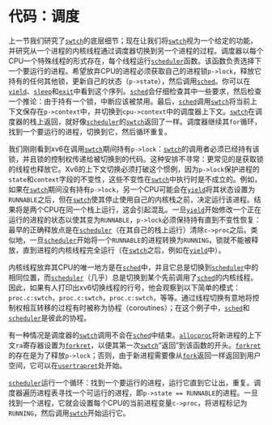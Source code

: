 # 代码：调度

上一节我们研究了[`swtch`](/source/xv6-riscv/kernel/defs.h)的底层细节；现在让我们将[`swtch`](/source/xv6-riscv/kernel/defs.h)视为一个给定的功能，并研究从一个进程的内核线程通过调度器切换到另一个进程的过程。调度器以每个CPU一个特殊线程的形式存在，每个线程运行[`scheduler`](/source/xv6-riscv/kernel/proc.c)函数。该函数负责选择下一个要运行的进程。希望放弃CPU的进程必须获取自己的进程锁`p->lock`，释放它持有的任何其他锁，更新自己的状态（`p->state`），然后调用[`sched`](/source/xv6-riscv/kernel/defs.h)。你可以在[`yield`](/source/xv6-riscv/kernel/defs.h)、[`sleep`](/source/xv6-riscv/user/user.h)和[`exit`](/source/xv6-riscv/kernel/defs.h)中看到这个序列。[`sched`](/source/xv6-riscv/kernel/defs.h)会仔细检查其中一些要求，然后检查一个推论：由于持有一个锁，中断应该被禁用。最后，[`sched`](/source/xv6-riscv/kernel/defs.h)调用[`swtch`](/source/xv6-riscv/kernel/defs.h)将当前上下文保存在`p->context`中，并切换到`cpu->context`中的调度器上下文。[`swtch`](/source/xv6-riscv/kernel/defs.h)在调度器的栈上返回，就好像[`scheduler`](/source/xv6-riscv/kernel/proc.c)的[`swtch`](/source/xv6-riscv/kernel/defs.h)返回了一样。调度器继续其`for`循环，找到一个要运行的进程，切换到它，然后循环重复。

我们刚刚看到xv6在调用[`swtch`](/source/xv6-riscv/kernel/defs.h)期间持有`p->lock`：[`swtch`](/source/xv6-riscv/kernel/defs.h)的调用者必须已经持有该锁，并且锁的控制权传递给被切换到的代码。这种安排不寻常：更常见的是获取锁的线程也释放它。Xv6的上下文切换必须打破这个惯例，因为`p->lock`保护进程的`state`和`context`字段的不变性，这些不变性在[`swtch`](/source/xv6-riscv/kernel/defs.h)中执行时是不成立的。例如，如果在[`swtch`](/source/xv6-riscv/kernel/defs.h)期间没有持有`p->lock`，另一个CPU可能会在[`yield`](/source/xv6-riscv/kernel/defs.h)将其状态设置为`RUNNABLE`之后，但在[`swtch`](/source/xv6-riscv/kernel/defs.h)使其停止使用自己的内核栈之前，决定运行该进程。结果将是两个CPU在同一个栈上运行，这会引起混乱。一旦[`yield`](/source/xv6-riscv/kernel/defs.h)开始修改一个正在运行的进程的状态以使其变为`RUNNABLE`，`p->lock`必须保持持有直到不变性恢复：最早的正确释放点是在[`scheduler`](/source/xv6-riscv/kernel/proc.c)（在其自己的栈上运行）清除`c->proc`之后。类似地，一旦[`scheduler`](/source/xv6-riscv/kernel/proc.c)开始将一个`RUNNABLE`的进程转换为`RUNNING`，锁就不能被释放，直到进程的内核线程完全运行（在[`swtch`](/source/xv6-riscv/kernel/defs.h)之后，例如在[`yield`](/source/xv6-riscv/kernel/defs.h)中）。

内核线程放弃其CPU的唯一地方是在[`sched`](/source/xv6-riscv/kernel/defs.h)中，并且它总是切换到[`scheduler`](/source/xv6-riscv/kernel/proc.c)中的相同位置，而[`scheduler`](/source/xv6-riscv/kernel/proc.c)（几乎）总是切换到某个先前调用了[`sched`](/source/xv6-riscv/kernel/defs.h)的内核线程。因此，如果有人打印出xv6切换线程的行号，他会观察到以下简单的模式：`proc.c:swtch`，`proc.c:swtch`，`proc.c:swtch`，等等。通过线程切换有意地将控制权相互转移的过程有时被称为协程（coroutines）；在这个例子中，[`sched`](/source/xv6-riscv/kernel/defs.h)和[`scheduler`](/source/xv6-riscv/kernel/proc.c)是彼此的协程。

有一种情况是调度器的[`swtch`](/source/xv6-riscv/kernel/defs.h)调用不会在[`sched`](/source/xv6-riscv/kernel/defs.h)中结束。[`allocproc`](/source/xv6-riscv/kernel/proc.c)将新进程的上下文`ra`寄存器设置为[`forkret`](/source/xv6-riscv/kernel/proc.c)，以便其第一次[`swtch`](/source/xv6-riscv/kernel/defs.h)“返回”到该函数的开头。[`forkret`](/source/xv6-riscv/kernel/proc.c)的存在是为了释放`p->lock`；否则，由于新进程需要像从[`fork`](/source/xv6-riscv/user/user.h)返回一样返回到用户空间，它可以在[`usertrapret`](/source/xv6-riscv/kernel/defs.h)处开始。

[`scheduler`](/source/xv6-riscv/kernel/proc.c)运行一个循环：找到一个要运行的进程，运行它直到它让出，重复。调度器遍历进程表寻找一个可运行的进程，即`p->state == RUNNABLE`的进程。一旦找到一个进程，它就会设置每个CPU的当前进程变量`c->proc`，将进程标记为`RUNNING`，然后调用[`swtch`](/source/xv6-riscv/kernel/defs.h)开始运行它。